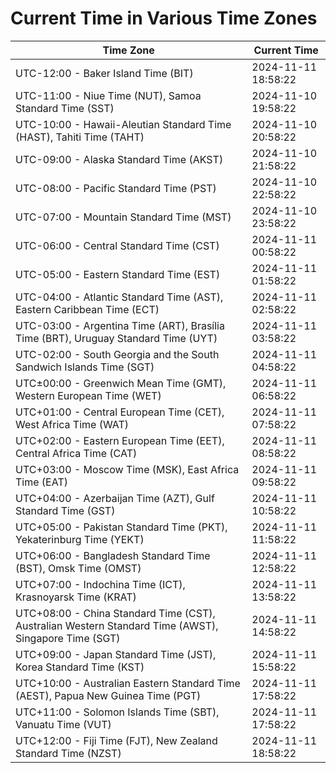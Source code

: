 # Current Time in Various Time Zones

| Time Zone | Current Time |
|-----------|--------------|
| UTC-12:00 - Baker Island Time (BIT) | 2024-11-11 18:58:22 |
| UTC-11:00 - Niue Time (NUT), Samoa Standard Time (SST) | 2024-11-10 19:58:22 |
| UTC-10:00 - Hawaii-Aleutian Standard Time (HAST), Tahiti Time (TAHT) | 2024-11-10 20:58:22 |
| UTC-09:00 - Alaska Standard Time (AKST) | 2024-11-10 21:58:22 |
| UTC-08:00 - Pacific Standard Time (PST) | 2024-11-10 22:58:22 |
| UTC-07:00 - Mountain Standard Time (MST) | 2024-11-10 23:58:22 |
| UTC-06:00 - Central Standard Time (CST) | 2024-11-11 00:58:22 |
| UTC-05:00 - Eastern Standard Time (EST) | 2024-11-11 01:58:22 |
| UTC-04:00 - Atlantic Standard Time (AST), Eastern Caribbean Time (ECT) | 2024-11-11 02:58:22 |
| UTC-03:00 - Argentina Time (ART), Brasília Time (BRT), Uruguay Standard Time (UYT) | 2024-11-11 03:58:22 |
| UTC-02:00 - South Georgia and the South Sandwich Islands Time (SGT) | 2024-11-11 04:58:22 |
| UTC±00:00 - Greenwich Mean Time (GMT), Western European Time (WET) | 2024-11-11 06:58:22 |
| UTC+01:00 - Central European Time (CET), West Africa Time (WAT) | 2024-11-11 07:58:22 |
| UTC+02:00 - Eastern European Time (EET), Central Africa Time (CAT) | 2024-11-11 08:58:22 |
| UTC+03:00 - Moscow Time (MSK), East Africa Time (EAT) | 2024-11-11 09:58:22 |
| UTC+04:00 - Azerbaijan Time (AZT), Gulf Standard Time (GST) | 2024-11-11 10:58:22 |
| UTC+05:00 - Pakistan Standard Time (PKT), Yekaterinburg Time (YEKT) | 2024-11-11 11:58:22 |
| UTC+06:00 - Bangladesh Standard Time (BST), Omsk Time (OMST) | 2024-11-11 12:58:22 |
| UTC+07:00 - Indochina Time (ICT), Krasnoyarsk Time (KRAT) | 2024-11-11 13:58:22 |
| UTC+08:00 - China Standard Time (CST), Australian Western Standard Time (AWST), Singapore Time (SGT) | 2024-11-11 14:58:22 |
| UTC+09:00 - Japan Standard Time (JST), Korea Standard Time (KST) | 2024-11-11 15:58:22 |
| UTC+10:00 - Australian Eastern Standard Time (AEST), Papua New Guinea Time (PGT) | 2024-11-11 17:58:22 |
| UTC+11:00 - Solomon Islands Time (SBT), Vanuatu Time (VUT) | 2024-11-11 17:58:22 |
| UTC+12:00 - Fiji Time (FJT), New Zealand Standard Time (NZST) | 2024-11-11 18:58:22 |
